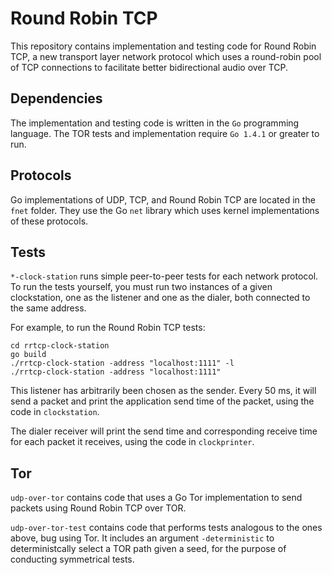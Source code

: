 # Round Robin TCP

This repository contains implementation and testing code for Round Robin TCP, a new transport layer network protocol which uses a round-robin pool of TCP connections to facilitate better bidirectional audio over TCP.

## Dependencies

 The implementation and testing code is written in the `Go` programming language. The TOR tests and implementation require `Go 1.4.1` or greater to run.

## Protocols

Go implementations of UDP, TCP, and Round Robin TCP are located in the `fnet` folder. They use the Go `net` library which uses kernel implementations of these protocols.

## Tests

`*-clock-station` runs simple peer-to-peer tests for each network protocol.
To run the tests yourself, you must run two instances of a given clockstation, one as the listener and one as the dialer, both connected to the same address.

For example, to run the Round Robin TCP tests:

```
cd rrtcp-clock-station
go build
./rrtcp-clock-station -address "localhost:1111" -l
./rrtcp-clock-station -address "localhost:1111"
```

This listener has arbitrarily been chosen as the sender. Every 50 ms, it will send a packet and print the application send time of the packet, using the code in `clockstation`.

The dialer receiver will print the send time and corresponding receive time for each packet it receives, using the code in `clockprinter`.

## Tor
`udp-over-tor` contains code that uses a Go Tor implementation to send packets using Round Robin TCP over TOR.

`udp-over-tor-test` contains code that performs tests analogous to the ones above, bug using Tor. It includes an argument `-deterministic` to deterministcally select a TOR path given a seed, for the purpose of conducting symmetrical tests.
